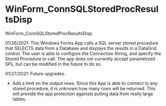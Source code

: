# WinForm_ConnSQLStoredProcResultsDisp
WinForm_ConnSQLStoredProcResultsDisp

01/26/2021: This Windows Forms App calls a SQL server stored procedure that SELECTS data from a Database and displays the results in a DataGrid control.
The user is able to configure the Connection String, and specify the Stored Procedure to call. The app does not currently accept parametized SPs, but can be modified in the future to do so. 

01/27/2021: Future upgrades. 
* Add a limit on the output rows. Since this App is able to connect to any stored procedure, it is unknown how many rows will be returned.
  This will provide the app protection againsts pulling data from really large tables. 
